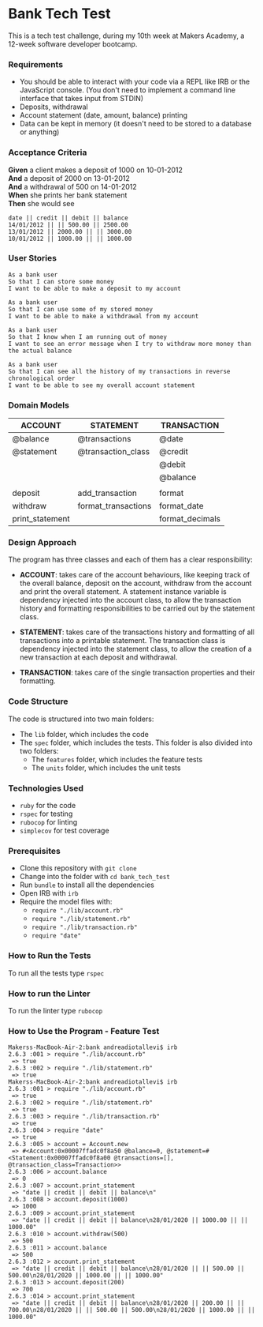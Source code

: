 # Bank Tech Test

This is a tech test challenge, during my 10th week at Makers Academy, a 12-week software developer bootcamp.

### Requirements

* You should be able to interact with your code via a REPL like IRB or the JavaScript console.  (You don't need to implement a command line interface that takes input from STDIN)
* Deposits, withdrawal
* Account statement (date, amount, balance) printing
* Data can be kept in memory (it doesn't need to be stored to a database or anything)

### Acceptance Criteria

**Given** a client makes a deposit of 1000 on 10-01-2012  
**And** a deposit of 2000 on 13-01-2012  
**And** a withdrawal of 500 on 14-01-2012  
**When** she prints her bank statement  
**Then** she would see

```
date || credit || debit || balance
14/01/2012 || || 500.00 || 2500.00
13/01/2012 || 2000.00 || || 3000.00
10/01/2012 || 1000.00 || || 1000.00
```
                  
### User Stories

```
As a bank user
So that I can store some money
I want to be able to make a deposit to my account
```

```
As a bank user
So that I can use some of my stored money
I want to be able to make a withdrawal from my account
```

```
As a bank user
So that I know when I am running out of money
I want to see an error message when I try to withdraw more money than the actual balance
```

```
As a bank user
So that I can see all the history of my transactions in reverse chronological order
I want to be able to see my overall account statement
```

### Domain Models

| ACCOUNT         | STATEMENT           | TRANSACTION
| --------------- | ------------------- | ---------------
| @balance        | @transactions       | @date
| @statement      | @transaction_class  | @credit
|                 |                     | @debit
|                 |                     | @balance
|                 |                     |
| deposit         | add_transaction     | format
| withdraw        | format_transactions | format_date
| print_statement |                     | format_decimals

### Design Approach

The program has three classes and each of them has a clear responsibility:

- **ACCOUNT**: takes care of the account behaviours, like keeping track of the overall balance, deposit on the account, withdraw from the account and print the overall statement. A statement instance variable is dependency injected into the account class, to allow the transaction history and formatting responsibilities to be carried out by the statement class.

- **STATEMENT**: takes care of the transactions history and formatting of all transactions into a printable statement. The transaction class is dependency injected into the statement class, to allow the creation of a new transaction at each deposit and withdrawal.

- **TRANSACTION**: takes care of the single transaction properties and their formatting.

### Code Structure

The code is structured into two main folders:
- The ```lib``` folder, which includes the code
- The ```spec``` folder, which includes the tests. This folder is also divided into two folders:
  - The ```features``` folder, which includes the feature tests
  - The ```units``` folder, which includes the unit tests

### Technologies Used

* ```ruby``` for the code
* ```rspec``` for testing
* ```rubocop``` for linting
* ```simplecov``` for test coverage

### Prerequisites

* Clone this repository with ```git clone```
* Change into the folder with ```cd bank_tech_test```
* Run ```bundle``` to install all the dependencies
* Open IRB with ```irb```
* Require the model files with:
  - ```require "./lib/account.rb"```
  - ```require "./lib/statement.rb"```
  - ```require "./lib/transaction.rb"```
  - ```require "date"```
  
### How to Run the Tests

To run all the tests type ```rspec```

### How to run the Linter

To run the linter type ```rubocop```

### How to Use the Program - Feature Test

```
Makerss-MacBook-Air-2:bank andreadiotallevi$ irb
2.6.3 :001 > require "./lib/account.rb"
 => true 
2.6.3 :002 > require "./lib/statement.rb"
 => true 
Makerss-MacBook-Air-2:bank andreadiotallevi$ irb
2.6.3 :001 > require "./lib/account.rb"
 => true 
2.6.3 :002 > require "./lib/statement.rb"
 => true 
2.6.3 :003 > require "./lib/transaction.rb"
 => true 
2.6.3 :004 > require "date"
 => true 
2.6.3 :005 > account = Account.new
 => #<Account:0x00007ffadc0f8a50 @balance=0, @statement=#<Statement:0x00007ffadc0f8a00 @transactions=[], @transaction_class=Transaction>> 
2.6.3 :006 > account.balance
 => 0 
2.6.3 :007 > account.print_statement
 => "date || credit || debit || balance\n" 
2.6.3 :008 > account.deposit(1000)
 => 1000 
2.6.3 :009 > account.print_statement
 => "date || credit || debit || balance\n28/01/2020 || 1000.00 || || 1000.00" 
2.6.3 :010 > account.withdraw(500)
 => 500 
2.6.3 :011 > account.balance
 => 500 
2.6.3 :012 > account.print_statement
 => "date || credit || debit || balance\n28/01/2020 || || 500.00 || 500.00\n28/01/2020 || 1000.00 || || 1000.00" 
2.6.3 :013 > account.deposit(200)
 => 700 
2.6.3 :014 > account.print_statement
 => "date || credit || debit || balance\n28/01/2020 || 200.00 || || 700.00\n28/01/2020 || || 500.00 || 500.00\n28/01/2020 || 1000.00 || || 1000.00" 
 ```

